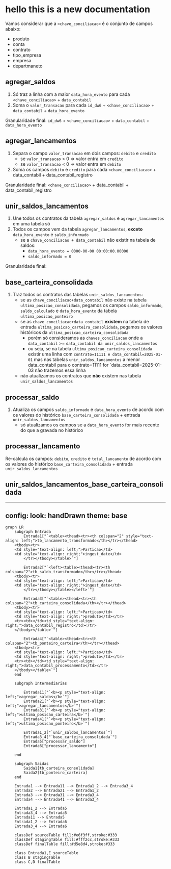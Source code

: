 # hello this is a new documentation

Vamos considerar que a `<chave_conciliacao>` é o conjunto de campos abaixo:
- produto
- conta
- contrato
- tipo_empresa
- empresa
- departmaneto


## agregar_saldos

1. Só traz a linha com a maior `data_hora_evento` para cada `<chave_conciliacao>` + `data_contabil`
2. Soma o `valor_transacao` para cada  `id_dw6` + `<chave_conciliacao>` + `data_contabil` + `data_hora_evento`

Granularidade final: `id_dw6` + `<chave_conciliacao>` + `data_contabil` + `data_hora_evento`


## agregar_lancamentos

1. Separa o campo `valor_transacao` em dois campos: `debito` e `credito`
    - se `valor_transacao` > 0 => valor entra em `credito`
    - se `valor_transacao` < 0 => valor entra em `debito`
2. Soma os campos `debito` e `credito` para cada `<chave_conciliacao>` + data_contabil  + data_contabil_registro

Granularidade final: `<chave_conciliacao>` + data_contabil + data_contabil_registro


## unir_saldos_lancamentos

1. Une todos os contratos da tabela `agregar_saldos` e `agregar_lancamentos` em uma tabela só
2. Todos os campos vem da tabela `agregar_lancamentos`, **exceto** `data_hora_evento` e `saldo_informado`
    - se a `chave_conciliacao + data_contabil` não existir na tabela de saldos:
        - `data_hora_evento = 0000-00-00 00:00:00.00000`
        - `saldo_informado = 0`

Granularidade final:


## base_carteira_consolidada

1. Traz todos os contratos das tabelas `unir_saldos_lancamentos`:
    - se as `chave_conciliacao+data_contabil` não existe na tabela `ultima_posicao_consolidada`, pegamos os campos `saldo_informado`, `saldo_calculado` e `data_hora_evento` da tabela `ultima_posicao_ponteiro`
    - se as `chave_conciliacao+data_contabil` **existem** na tabela de entrada `ultima_posicao_carteira_consolidada`, pegamos os valores históricos da `ultima_posicao_carteira_consolidada`
        - porém só consideramos as `chaves_conciliacao` onde a `data_contabil` >= `data_contabil da unir_saldos_lancamentos` 
        - ou seja, se na tabela `ultima_posicao_carteira_consolidada` existir uma linha com `contrato=11111 e data_contabil=2025-01-01` mas nas tabelas `unir_saldos_lancamentos` a menor data_contabil para o contrato=11111 for `data_contabil=2025-01-03 não trazemos essa linha
    - não atualizamos os contratos que **não** existem nas tabela `unir_saldos_lancamentos`


## processar_saldo

1. Atualiza os campos `saldo_informado` e `data_hora_evento` de acordo com os valores do histórico `base_carteira_consolidada` + entrada `unir_saldos_lancamentos`
    - só atualizamos os campos se a `data_hora_evento` for mais recente do que a gravada no histórico


## processar_lancamento

Re-calcula os campos: `debito`, `credito` e `total_lancamento` de acordo com os valores do histórico `base_carteira_consolidada` + entrada `unir_saldos_lancamentos`


## unir_saldos_lancamentos_base_carteira_consolidada


---
config:
  look: handDrawn
  theme: base
---

```mermaid
graph LR
    subgraph Entrada
        Entrada1["`<table><thead><tr><th colspan="2" style="text-align: left;">tb_lancamento_transformado</th></tr></thead>
    <tbody><tr>
    <td style="text-align: left;">Particao</td>
    <td style="text-align: right;">ingest_date</td>
        </tr></tbody></table>`"]

        Entrada2["`<left><table><thead><tr><th colspan="2">tb_saldo_transformado</th></tr></thead>
    <tbody><tr>
    <td style="text-align: left;">Particao</td>
    <td style="text-align: right;">ingest_date</td>
        </tr></tbody></table></left>`"]

        Entrada3["`<table><thead><tr><th colspan="2">tb_carteira_consolidada</th></tr></thead>
    <tbody><tr>
    <td style="text-align: left;">Particao</td>
    <td style="text-align: right;">produto</td></tr>
    <tr><td></td><td style="text-align: right;">data_contabil_registro</td></tr>
    </tbody></table>`"]

        Entrada4["`<table><thead><tr><th colspan="2">tb_ponteiro_carteira</th></tr></thead>
    <tbody><tr>
    <td style="text-align: left;">Particao</td>
    <td style="text-align: right;">produto</td></tr>
    <tr><td></td><td style="text-align: right;">data_contabil_processamento</td></tr>
    </tbody></table>`"]
    end
    
    subgraph Intermediarias

        Entrada11["`<b><p style="text-align: left;">agregar_saldos</b>`"]
        Entrada21["`<b><p style="text-align: left;">agregar_lancamentos</b>`"]
        Entrada31["`<b><p style="text-align: left;">ultima_posicao_carteira</b>`"]
        Entrada41["`<b><p style="text-align: left;">ultima_posicao_ponteiro</b>`"]

        Entrada1_2["`unir_saldos_lancamentos`"]
        Entrada3_4["`base_carteira_consolidada`"]
        Entrada5["processar_saldo"]
        Entrada6["processar_lancamento"]
    
    end
    
    subgraph Saidas
        Saida1[tb_carteira_consolidada]
        Saida2[tb_ponteiro_carteira]
    end
    
    Entrada1 --> Entrada11 --> Entrada1_2 --> Entrada3_4
    Entrada2 --> Entrada21 --> Entrada1_2
    Entrada3 --> Entrada31 --> Entrada3_4
    Entrada4 --> Entrada41 --> Entrada3_4
   
    Entrada1_2 --> Entrada5
    Entrada3_4 --> Entrada5
    Entrada11 --> Entrada5
    Entrada1_2 --> Entrada6
    Entrada3_4 --> Entrada6

    classDef sourceTable fill:#e6f3ff,stroke:#333
    classDef stagingTable fill:#fff2cc,stroke:#333
    classDef finalTable fill:#d5e8d4,stroke:#333
    
    class Entrada1,E sourceTable
    class B stagingTable
    class C,D finalTable
```
